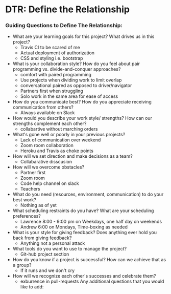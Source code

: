 # DTR: Define the Relationship

### Guiding Questions to Define The Relationship:
* What are your learning goals for this project? What drives us in this project?
  * Travis CI to be scared of me
  * Actual deployment of authorization
  * CSS and styling i.e. bootstrap
* What is your collaboration style? How do you feel about pair programming vs. divide-and-conquer approaches?
  * comfort with paired programming
  * Use projects when dividing work to limit overlap
  * conversational paired as opposed to driver/navigator
  * Partners first when struggling
  * Solo work in the same area for ease of access
* How do you communicate best? How do you appreciate receiving communication from others?
  * Always available on Slack
* How would you describe your work style/ strengths? How can our strengths complement each other?
  * collabartive without marching orders
* What's gone well or poorly in your previous projects?
  * Lack of communication over weekend
  * Zoom room collaboration
  * Heroku and Travis as choke points 
* How will we set direction and make decisions as a team?
  * Collabarative disscusion
* How will we overcome obstacles?
  * Partner first
  * Zoom room
  * Code help channel on slack
  * Teachers
* What do you need (resources, environment, communication) to do your best work?
  * Nothing as of yet
* What scheduling restraints do you have? What are your scheduling preferences?
  * Lawrence 8:00 - 9:00 pm on Weekdays, one half day on weekends
  * Andrew 6:00 on Mondays, Time-boxing as needed
* What is your style for giving feedback? Does anything ever hold you back from giving feedback?
  * Anything not a personal attack
* What tools do you want to use to manage the project?
  * Git-hub project section
* How do you know if a project is successful? How can we achieve that as a group?
  * If it runs and we don't cry
* How will we recognize each other's successes and celebrate them?
  * exburrence in pull-requests
Any additional questions that you would like to add:
